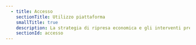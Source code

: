 ```yaml
---
  - title: Accesso
    sectionTitle: Utilizzo piattaforma
    smallTitle: true
    description: La strategia di ripresa economica e gli interventi previsti per il rilancio digitale del Paese
    sectionId: accesso
---
```

